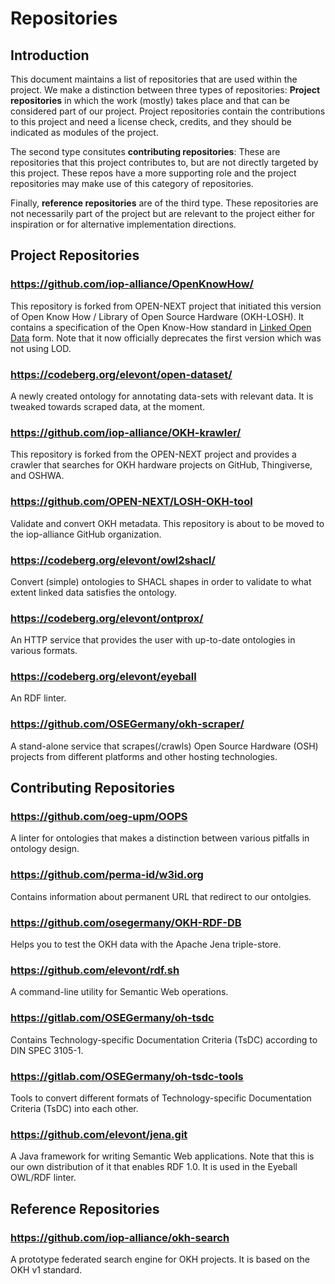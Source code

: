 # Repositories

## Introduction

This document maintains a list of repositories that are used within the
project.  We make a distinction between three types of repositories:
**Project repositories** in which the work (mostly) takes place and that can be
considered part of our project.  Project repositories contain the contributions
to this project and need a license check, credits, and they should be indicated
as modules of the project.

The second type consitutes **contributing repositories**: These are
repositories that this project contributes to, but are not directly targeted by
this project.  These repos have a more supporting role and the project
repositories may make use of this category of repositories.

Finally, **reference repositories** are of the third type.  These repositories
are not necessarily part of the project but are relevant to the project either
for inspiration or for alternative implementation directions.

## Project Repositories

### https://github.com/iop-alliance/OpenKnowHow/

This repository is forked from OPEN-NEXT project that initiated this version of
Open Know How / Library of Open Source Hardware (OKH-LOSH).  It contains a
specification of the Open Know-How standard in [Linked Open Data][LOD] form.
Note that it now officially deprecates the first version
which was not using LOD.

### https://codeberg.org/elevont/open-dataset/

A newly created ontology for annotating data-sets with relevant data.
It is tweaked towards scraped data, at the moment.

### https://github.com/iop-alliance/OKH-krawler/

This repository is forked from the OPEN-NEXT project and provides a crawler
that searches for OKH hardware projects on GitHub, Thingiverse, and OSHWA.

### https://github.com/OPEN-NEXT/LOSH-OKH-tool

Validate and convert OKH metadata.  This repository is about to be moved to the
iop-alliance GitHub organization.

### https://codeberg.org/elevont/owl2shacl/

Convert (simple) ontologies to SHACL shapes in order to validate to what extent
linked data satisfies the ontology.

### https://codeberg.org/elevont/ontprox/

An HTTP service that provides the user with up-to-date ontologies in various formats.

### https://codeberg.org/elevont/eyeball

An RDF linter.

### https://github.com/OSEGermany/okh-scraper/

A stand-alone service that scrapes(/crawls) Open Source Hardware (OSH) projects from different platforms and other hosting technologies.

## Contributing Repositories

### https://github.com/oeg-upm/OOPS

A linter for ontologies that makes a distinction between various pitfalls in ontology design.

### https://github.com/perma-id/w3id.org

Contains information about permanent URL that redirect to our ontolgies.

### https://github.com/osegermany/OKH-RDF-DB

Helps you to test the OKH data with the Apache Jena triple-store.

### https://github.com/elevont/rdf.sh

A command-line utility for Semantic Web operations.

### https://gitlab.com/OSEGermany/oh-tsdc

Contains Technology-specific Documentation Criteria (TsDC) according to DIN SPEC 3105-1.

### https://gitlab.com/OSEGermany/oh-tsdc-tools

Tools to convert different formats of Technology-specific Documentation Criteria (TsDC) into each other.

### https://github.com/elevont/jena.git

A Java framework for writing Semantic Web applications.  Note that this is our
own distribution of it that enables RDF 1.0.  It is used in the Eyeball OWL/RDF
linter.

## Reference Repositories

### https://github.com/iop-alliance/okh-search

A prototype federated search engine for OKH projects.  It is based on the OKH
v1 standard.

[LOD]: https://en.wikipedia.org/wiki/Linked_data#Linked_open_data

